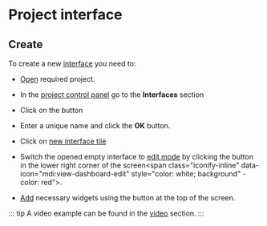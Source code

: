 # Project interface

## Create

To create a new [interface][1] you need to:

- [Open][2] required project.

- In the [project control panel][3] go to the <span class="iconify-inline" data-icon="mdi:view-dashboard-edit"></span>**Interfaces** section

- Click on the button <span class='iconify-inline' data-icon='mdi:plus'></span>

- Enter a unique name and click the **OK** button.

- Click on [new interface tile][4]

- Switch the opened empty interface to [edit mode][5] by clicking the button in the lower right corner of the screen<span class="iconify-inline" data-icon="mdi:view-dashboard-edit" style="color: white; background" -color: red"></span>.

- [Add][6] necessary widgets using the <span class="iconify-inline" data-icon="mdi:view-grid-plus"></span> button at the top of the screen.

::: tip <span class='iconify' data-icon='mdi:information' style='color: #42b983; font-size: 24px;'></span>
A video example can be found in the [video](./video.md) section.
:::

[1]: /desc/interface.md
[2]: ./project.md#открытие-проекта
[3]: /desc/project.md#панель-управления-проектом
[4]: /desc/interface.md#плитка-интерфеиса
[5]: /desc/interface.md#редактор
[6]: /desc/interface.md#добавление-виджета

